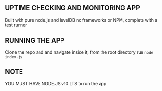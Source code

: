 ## UPTIME CHECKING AND MONITORING APP

Built with pure node.js and levelDB no frameworks or NPM, complete with a test runner 

## RUNNING THE APP

Clone the repo and and navigate inside it, from the root directory run
`node index.js`

## NOTE
YOU MUST HAVE NODE.JS v10 LTS to run the app